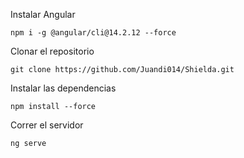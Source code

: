 Instalar Angular
````
npm i -g @angular/cli@14.2.12 --force
````
Clonar el repositorio
````
git clone https://github.com/Juandi014/Shielda.git
````
Instalar las dependencias
````
npm install --force
````
Correr el servidor
```
ng serve
```

